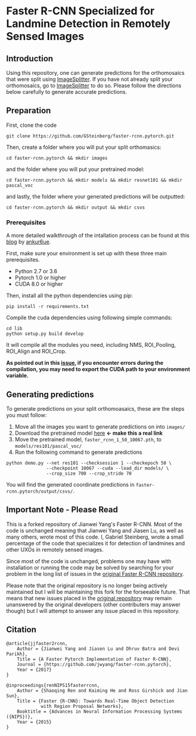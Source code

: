 # Faster R-CNN Specialized for Landmine Detection in Remotely Sensed Images

## Introduction

Using this repository, one can generate predictions for the orthomosaics that were split using [ImageSplitter](https://github.com/GSteinberg/ImageSplitter). If you have not already split your orthomosaics, go to [ImageSplitter](https://github.com/GSteinberg/ImageSplitter) to do so. Please follow the directions below carefully to generate accurate predictions.

## Preparation

First, clone the code
```
git clone https://github.com/GSteinberg/faster-rcnn.pytorch.git
```

Then, create a folder where you will put your split orthomasics:
```
cd faster-rcnn.pytorch && mkdir images
```

and the folder where you will put your pretrained model:
```
cd faster-rcnn.pytorch && mkdir models && mkdir resnet101 && mkdir pascal_voc
```

and lastly, the folder where your generated predictions will be outputted:
```
cd faster-rcnn.pytorch && mkdir output && mkdir csvs
```

### Prerequisites

A more detailed walkthrough of the intallation process can be found at this [blog](http://www.telesens.co/2018/03/11/object-detection-and-classification-using-r-cnns/) by [ankur6ue](https://github.com/ankur6ue).

First, make sure your environment is set up with these three main prerequisites. 

* Python 2.7 or 3.6
* Pytorch 1.0 or higher
* CUDA 8.0 or higher

Then, install all the python dependencies using pip:
```
pip install -r requirements.txt
```

Compile the cuda dependencies using following simple commands:

```
cd lib
python setup.py build develop
```

It will compile all the modules you need, including NMS, ROI_Pooling, ROI_Align and ROI_Crop.

**As pointed out in this [issue](https://github.com/jwyang/faster-rcnn.pytorch/issues/16), if you encounter errors during the compilation, you may need to export the CUDA path to your environment variable.**

## Generating predictions

To generate predictions on your split orthomoasaics, these are the steps you must follow:
1. Move all the images you want to generate predictions on into `images/`
2. Download the pretrained model [here](orb.binghamton.edu) **<- make this a real link**
3. Move the pretrained model, `faster_rcnn_1_50_10067.pth`, to `models/res101/pascal_voc/`
4. Run the following command to generate predictions
```
python demo.py --net res101 --checksession 1 --checkepoch 50 \
               --checkpoint 10067 --cuda --load_dir models/ \
               --crop_size 700 --crop_stride 70
```

You will find the generated coordinate predictions in `faster-rcnn.pytorch/output/csvs/`.

## Important Note - Please Read

This is a forked repository of Jianwei Yang's Faster R-CNN. Most of the code is unchanged meaning that Jianwei Yang and Jiasen Lu, as well as many others, wrote most of this code. I, Gabriel Steinberg, wrote a small percentage of the code that specializes it for detection of landmines and other UXOs in remotely sensed images.

Since most of the code is unchanged, problems one may have with installation or running the code may be solved by searching for your problem in the long list of issues in the [original Faster R-CNN repository](https://github.com/jwyang/faster-rcnn.pytorch).

Please note that the original repository is no longer being actively maintained but I will be maintaining this fork for the forseeable future. That means that new issues placed in the [original repository](https://github.com/jwyang/faster-rcnn.pytorch) may remain unanswered by the original developers (other contributers may answer though) but I will attempt to answer any issue placed in this repository.

## Citation

    @article{jjfaster2rcnn,
        Author = {Jianwei Yang and Jiasen Lu and Dhruv Batra and Devi Parikh},
        Title = {A Faster Pytorch Implementation of Faster R-CNN},
        Journal = {https://github.com/jwyang/faster-rcnn.pytorch},
        Year = {2017}
    }

    @inproceedings{renNIPS15fasterrcnn,
        Author = {Shaoqing Ren and Kaiming He and Ross Girshick and Jian Sun},
        Title = {Faster {R-CNN}: Towards Real-Time Object Detection
                 with Region Proposal Networks},
        Booktitle = {Advances in Neural Information Processing Systems ({NIPS})},
        Year = {2015}
    }
